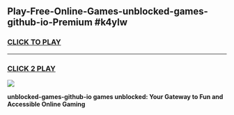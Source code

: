 
## Play-Free-Online-Games-unblocked-games-github-io-Premium #k4ylw
<h3>
<a href="https://premium.freeplayer.one?title=unblocked-games-github-io&ref=8M">CLICK TO PLAY</a></h3>
<hr>

<h3>
<a href="https://premium.freeplayer.one?title=unblocked-games-github-io&ref=8M">CLICK 2 PLAY</a>
  
</h3>

<a href="https://premium.freeplayer.one?title=unblocked-games-github-io&ref=8M"><img src="https://clearcache.store/games.png"></a>


**unblocked-games-github-io games unblocked: Your Gateway to Fun and Accessible Online Gaming**
